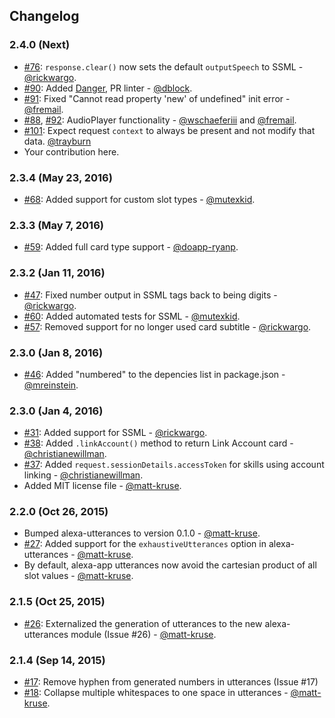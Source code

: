## Changelog

### 2.4.0 (Next)

* [#76](https://github.com/matt-kruse/alexa-app/pull/76): `response.clear()` now sets the default `outputSpeech` to SSML - [@rickwargo](https://github.com/rickwargo).
* [#90](https://github.com/matt-kruse/alexa-app/pull/90): Added [Danger](http://danger.systems), PR linter - [@dblock](https://github.com/dblock).
* [#91](https://github.com/matt-kruse/alexa-app/pull/91): Fixed "Cannot read property 'new' of undefined" init error - [@fremail](https://github.com/fremail).
* [#88](https://github.com/matt-kruse/alexa-app/pull/88), [#92](https://github.com/matt-kruse/alexa-app/pull/92): AudioPlayer functionality - [@wschaeferiii](https://github.com/wschaeferiii) and [@fremail](https://github.com/fremail).
* [#101](https://github.com/matt-kruse/alexa-app/pull/101): Expect request `context` to always be present and not modify that data. [@trayburn](https://github.com/trayburn)
* Your contribution here.

### 2.3.4 (May 23, 2016)

* [#68](https://github.com/matt-kruse/alexa-app/pull/68): Added support for custom slot types - [@mutexkid](https://github.com/mutexkid).

### 2.3.3 (May 7, 2016)

* [#59](https://github.com/matt-kruse/alexa-app/pull/59): Added full card type support - [@doapp-ryanp](https://github.com/doapp-ryanp).

### 2.3.2 (Jan 11, 2016)

* [#47](https://github.com/matt-kruse/alexa-app/pull/47): Fixed number output in SSML tags back to being digits - [@rickwargo](https://github.com/rickwargo).
* [#60](https://github.com/matt-kruse/alexa-app/pull/60): Added automated tests for SSML - [@mutexkid](https://github.com/mutexkid).
* [#57](https://github.com/matt-kruse/alexa-app/pull/57): Removed support for no longer used card subtitle - [@rickwargo](https://github.com/rickwargo).

### 2.3.0 (Jan 8, 2016)

* [#46](https://github.com/matt-kruse/alexa-app/pull/46): Added "numbered" to the depencies list in package.json - [@mreinstein](https://github.com/mreinstein).

### 2.3.0 (Jan 4, 2016)

* [#31](https://github.com/matt-kruse/alexa-app/pull/31): Added support for SSML - [@rickwargo](https://github.com/rickwargo).
* [#38](https://github.com/matt-kruse/alexa-app/pull/38): Added `.linkAccount()` method to return Link Account card - [@christianewillman](https://github.com/christianewillman).
* [#37](https://github.com/matt-kruse/alexa-app/pull/37): Added `request.sessionDetails.accessToken` for skills using account linking - [@christianewillman](https://github.com/christianewillman).
* Added MIT license file - [@matt-kruse](https://github.com/matt-kruse).

### 2.2.0 (Oct 26, 2015)

* Bumped alexa-utterances to version 0.1.0 - [@matt-kruse](https://github.com/matt-kruse).
* [#27](https://github.com/matt-kruse/alexa-app/issues/27): Added support for the `exhaustiveUtterances` option in alexa-utterances - [@matt-kruse](https://github.com/matt-kruse).
* By default, alexa-app utterances now avoid the cartesian product of all slot values - [@matt-kruse](https://github.com/matt-kruse).

### 2.1.5 (Oct 25, 2015)

* [#26](https://github.com/matt-kruse/alexa-app/issues/26): Externalized the generation of utterances to the new alexa-utterances module (Issue #26) - [@matt-kruse](https://github.com/matt-kruse).

### 2.1.4 (Sep 14, 2015)

* [#17](https://github.com/matt-kruse/alexa-app/issues/17): Remove hyphen from generated numbers in utterances (Issue #17)
* [#18](https://github.com/matt-kruse/alexa-app/issues/18): Collapse multiple whitespaces to one space in utterances - [@matt-kruse](https://github.com/matt-kruse).
